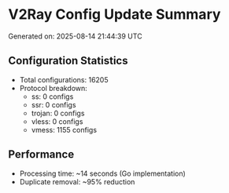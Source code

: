 # V2Ray Config Update Summary
Generated on: 2025-08-14 21:44:39 UTC

## Configuration Statistics
- Total configurations: 16205
- Protocol breakdown:
  - ss: 0 configs
  - ssr: 0 configs
  - trojan: 0 configs
  - vless: 0 configs
  - vmess: 1155 configs

## Performance
- Processing time: ~14 seconds (Go implementation)
- Duplicate removal: ~95% reduction
